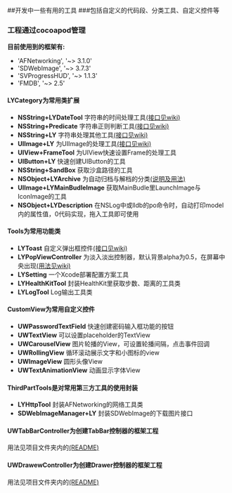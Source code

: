 ##开发中一些有用的工具
###包括自定义的代码段、分类工具、自定义控件等

### 工程通过cocoapod管理
**目前使用到的框架有:**

* 'AFNetworking', '~> 3.1.0'
* 'SDWebImage', '~> 3.7.3'
* 'SVProgressHUD', '~> 1.1.3'
* 'FMDB', '~> 2.5'


#### LYCategory为常用类扩展
- **NSString+LYDateTool** 字符串的时间处理工具[(接口见wiki)](https://github.com/SheldonLi/LYKit/wiki)
- **NSString+Predicate** 字符串正则判断工具[(接口见wiki)](https://github.com/SheldonLi/LYKit/wiki)
- **NSString+LY** 字符串处理其他工具[(接口见wiki)](https://github.com/SheldonLi/LYKit/wiki)
- **UIImage+LY** 为UIImage的处理工具[(接口见wiki)](https://github.com/SheldonLi/LYKit/wiki)
- **UIView+FrameTool** 为UIView快速设置Frame的处理工具
- **UIButton+LY** 快速创建UIButton的工具
- **NSString+SandBox** 获取沙盒路径的工具
- **NSObject+LYArchive** 为自动归档与解档的分类[(说明及用法)](https://github.com/SheldonLi/LYKit/blob/master/LYKit/LYCategory/NSObject%2BLYArchive.h)
- **UIImage+LYMainBudleImage** 获取MainBudle里LaunchImage与IconImage的工具
- **NSObject+LYDescription** 在NSLog中或lldb的po命令时，自动打印model内的属性值，0代码实现，拖入工具即可使用

#### Tools为常用功能类
- **LYToast** 自定义弹出框控件[(接口见wiki)](https://github.com/SheldonLi/LYKit/wiki)
- **LYPopViewController** 为淡入淡出控制器，默认背景alpha为0.5，在屏幕中央出现[(用法见wiki)](https://github.com/SheldonLi/LYKit/wiki)
- **LYSetting** 一个Xcode部署配置方案工具
- **LYHealthKitTool** 封装HealthKit里获取步数、距离的工具类
- **LYLogTool** Log输出工具类


#### CustomView为常用自定义控件  
- **UWPasswordTextField** 快速创建密码输入框功能的按钮  
- **UWTextView** 可以设置placeholder的TextView	
- **UWCarouselView** 图片轮播的View，可设置轮播间隔，点击事件回调  
- **UWRollingView** 循环滚动展示文字和小图标的view  
- **UWImageView** 圆形头像View
- **UWTextAnimationView** 动画显示字体View


#### ThirdPartTools是对常用第三方工具的使用封装
- **LYHttpTool** 封装AFNetworking的网络工具类
- **SDWebImageManager+LY** 封装SDWebImage的下载图片接口


#### UWTabBarController为创建TabBar控制器的框架工程
用法见项目文件夹内的[(README)](https://github.com/SheldonLi/LYKit/blob/master/LYKit/UWTabBarController/UWTabBar%2BUWNavigation框架搭建.md)

#### UWDrawewController为创建Drawer控制器的框架工程
用法见项目文件夹内的[(README)](https://github.com/SheldonLi/LYKit/blob/master/LYKit/UWDrawerController/UWDrawer%2BUWNavigation框架搭建.md)

